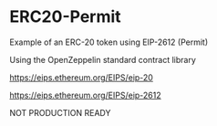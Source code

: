 # ERC20-Permit
Example of an ERC-20 token using EIP-2612 (Permit)

Using the OpenZeppelin standard contract library

https://eips.ethereum.org/EIPS/eip-20

https://eips.ethereum.org/EIPS/eip-2612

NOT PRODUCTION READY
